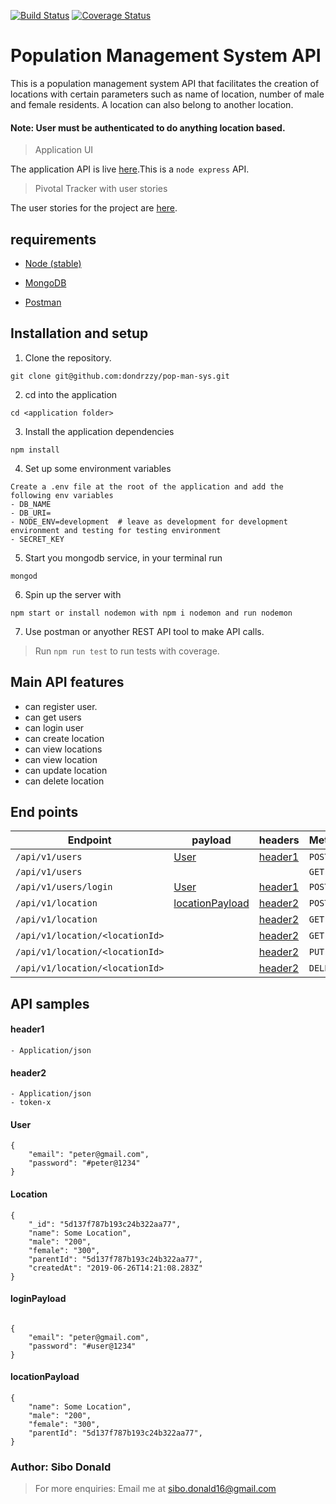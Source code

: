 [![Build Status](https://travis-ci.com/dondrzzy/pop-man-sys.svg?branch=master)](https://travis-ci.com/dondrzzy/pop-man-sys)
[![Coverage Status](https://coveralls.io/repos/github/dondrzzy/pop-man-sys/badge.svg?branch=ch-pop-coveralls)](https://coveralls.io/github/dondrzzy/pop-man-sys?branch=ch-pop-coveralls)


# Population Management System API
This is a population management system API that facilitates the creation of locations with certain parameters such as name of location, number
of male and female residents. A location can also belong to another location.


#### Note: User must be authenticated to do anything location based.


>Application UI

The application API is live [here](https://pop-man-sys.herokuapp.com).This is a `node express` API.

> Pivotal Tracker with user stories

The user stories for the project are [here](https://www.pivotaltracker.com/n/projects/2358805).

## requirements

- [Node (stable)](https://nodejs.org/en/)

- [MongoDB](https://www.mongodb.com/)

- [Postman](https://www.getpostman.com/)



## Installation and setup

1. Clone the repository.

```
git clone git@github.com:dondrzzy/pop-man-sys.git
```

2. cd into the application

```
cd <application folder>
```

3. Install the application dependencies

```
npm install
```

4. Set up some environment variables

```
Create a .env file at the root of the application and add the following env variables
- DB_NAME
- DB_URI=
- NODE_ENV=development  # leave as development for development environment and testing for testing environment
- SECRET_KEY
```

5. Start you mongodb service, in your terminal run

```
mongod
```

6. Spin up the server with

```
npm start or install nodemon with npm i nodemon and run nodemon
```

7. Use postman or anyother REST API tool to make API calls.


> Run `npm run test` to run tests with coverage.



## Main API features

- can register user.
- can get users
- can login user
- can create location
- can view locations
- can view location
- can update location
- can delete location


## End points

| Endpoint                 | payload              | headers     | Method |
| -------------------------| -------------------- | ----------- | ------ |
| `/api/v1/users`       | [User](#User)  | [header1](#header1) | `POST` |
| `/api/v1/users`       |                      |             | `GET`  |
| `/api/v1/users/login` | [User](#User)  | [header1](#header1) | `POST` |
| `/api/v1/location` | [locationPayload](#locationPayload)  | [header2](#header2) | `POST` |
| `/api/v1/location` |            | [header2](#header2) | `GET` |
| `/api/v1/location/<locationId>` |            | [header2](#header2) | `GET` |
| `/api/v1/location/<locationId>` |            | [header2](#header2) | `PUT` |
| `/api/v1/location/<locationId>` |            | [header2](#header2) | `DELETE` |


## API samples

#### header1

```
- Application/json
```

#### header2

```
- Application/json
- token-x
```

#### User

```
{
    "email": "peter@gmail.com",
	"password": "#peter@1234"
}

```

#### Location 

```
{
    "_id": "5d137f787b193c24b322aa77",
    "name": Some Location",
    "male": "200",
    "female": "300",
    "parentId": "5d137f787b193c24b322aa77",
    "createdAt": "2019-06-26T14:21:08.283Z"
}
```

#### loginPayload

```

{
	"email": "peter@gmail.com",
	"password": "#user@1234"
}

```

#### locationPayload

```
{
	"name": Some Location",
    "male": "200",
    "female": "300",
    "parentId": "5d137f787b193c24b322aa77",
}
```


### Author: Sibo Donald

> For more enquiries: Email me at sibo.donald16@gmail.com


